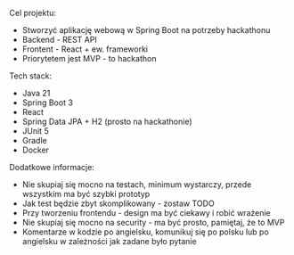 Cel projektu:
- Stworzyć aplikację webową w Spring Boot na potrzeby hackathonu
- Backend - REST API
- Frontent - React + ew. frameworki
- Priorytetem jest MVP - to hackathon

Tech stack:
- Java 21
- Spring Boot 3
- React
- Spring Data JPA + H2 (prosto na hackathonie)
- JUnit 5
- Gradle
- Docker

Dodatkowe informacje:
- Nie skupiaj się mocno na testach, minimum wystarczy, przede wszystkim ma być szybki prototyp
- Jak test będzie zbyt skomplikowany - zostaw TODO
- Przy tworzeniu frontendu - design ma być ciekawy i robić wrażenie
- Nie skupiaj się mocno na security - ma być prosto, pamiętaj, że to MVP
- Komentarze w kodzie po angielsku, komunikuj się po polsku lub po angielsku w zależności jak zadane było pytanie
